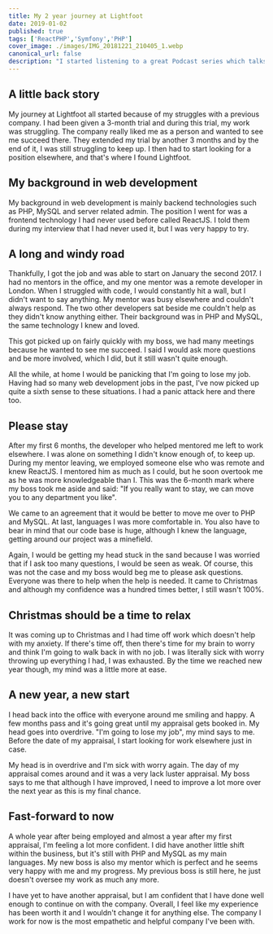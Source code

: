 ```yaml
---
title: My 2 year journey at Lightfoot
date: 2019-01-02
published: true
tags: ['ReactPHP','Symfony','PHP']
cover_image: ./images/IMG_20181221_210405_1.webp
canonical_url: false
description: "I started listening to a great Podcast series which talks a lot about different PHP and server technologies and on one of the later episodes, they talk about ReactPHP."
---
```


## A little back story

My journey at Lightfoot all started because of my struggles with a previous company. I had been given a 3-month trial and during this trial, my work was struggling. The company really liked me as a person and wanted to see me succeed there. They extended my trial by another 3 months and by the end of it, I was still struggling to keep up. I then had to start looking for a position elsewhere, and that's where I found Lightfoot.

## My background in web development

My background in web development is mainly backend technologies such as PHP, MySQL and server related admin. The position I went for was a frontend technology I had never used before called ReactJS. I told them during my interview that I had never used it, but I was very happy to try.

## A long and windy road

Thankfully, I got the job and was able to start on January the second 2017. I had no mentors in the office, and my one mentor was a remote developer in London. When I struggled with code, I would constantly hit a wall, but I didn't want to say anything. My mentor was busy elsewhere and couldn't always respond. The two other developers sat beside me couldn't help as they didn't know anything either. Their background was in PHP and MySQL, the same technology I knew and loved.

This got picked up on fairly quickly with my boss, we had many meetings because he wanted to see me succeed. I said I would ask more questions and be more involved, which I did, but it still wasn't quite enough.

All the while, at home I would be panicking that I'm going to lose my job. Having had so many web development jobs in the past, I've now picked up quite a sixth sense to these situations. I had a panic attack here and there too.

## Please stay

After my first 6 months, the developer who helped mentored me left to work elsewhere. I was alone on something I didn't know enough of, to keep up. During my mentor leaving, we employed someone else who was remote and knew ReactJS. I mentored him as much as I could, but he soon overtook me as he was more knowledgeable than I. This was the 6-month mark where my boss took me aside and said: "If you really want to stay, we can move you to any department you like".

We came to an agreement that it would be better to move me over to PHP and MySQL. At last, languages I was more comfortable in. You also have to bear in mind that our code base is huge, although I knew the language, getting around our project was a minefield.

Again, I would be getting my head stuck in the sand because I was worried that if I ask too many questions, I would be seen as weak. Of course, this was not the case and my boss would beg me to please ask questions. Everyone was there to help when the help is needed. It came to Christmas and although my confidence was a hundred times better, I still wasn't 100%.

## Christmas should be a time to relax

It was coming up to Christmas and I had time off work which doesn't help with my anxiety. If there's time off, then there's time for my brain to worry and think I'm going to walk back in with no job. I was literally sick with worry throwing up everything I had, I was exhausted. By the time we reached new year though, my mind was a little more at ease.

## A new year, a new start

I head back into the office with everyone around me smiling and happy. A few months pass and it's going great until my appraisal gets booked in. My head goes into overdrive. "I'm going to lose my job", my mind says to me. Before the date of my appraisal, I start looking for work elsewhere just in case.

My head is in overdrive and I'm sick with worry again. The day of my appraisal comes around and it was a very lack luster appraisal. My boss says to me that although I have improved, I need to improve a lot more over the next year as this is my final chance.

## Fast-forward to now

A whole year after being employed and almost a year after my first appraisal, I'm feeling a lot more confident. I did have another little shift within the business, but it's still with PHP and MySQL as my main languages. My new boss is also my mentor which is perfect and he seems very happy with me and my progress. My previous boss is still here, he just doesn't oversee my work as much any more.

I have yet to have another appraisal, but I am confident that I have done well enough to continue on with the company. Overall, I feel like my experience has been worth it and I wouldn't change it for anything else. The company I work for now is the most empathetic and helpful company I've been with.

